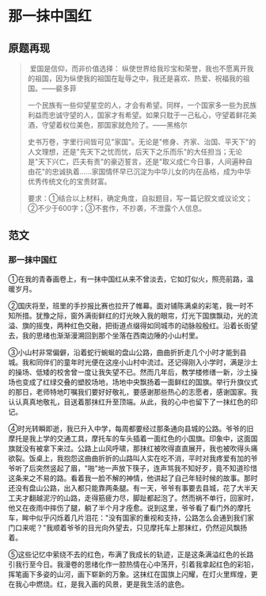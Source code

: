 # 那一抹中国红

## 原题再现

> ​	爱国是信仰，而非价值选择： 纵使世界给我珍宝和荣誉，我也不愿离开我的祖国，因为纵使我的祖国在耻辱之中，我还是喜欢、热爱、祝福我的祖国。——裴多菲
>
> ​	一个民族有一些仰望星空的人，才会有希望。同样，一个国家多一些为民族利益而忠诚守望的人，国家才有希望。如果只耽于一己私心，守望着鲜花美酒，守望着权位美色，那国家就危险了。——黑格尔
>
> ​	史书万卷，字里行间皆可见"家国"。无论是"修身、齐家、治国、平天下"的人文理想，还是"先天下之忧而忧，后天下之乐而乐"的大任担当；无论是"天下兴亡，匹夫有责"的豪迈誓言，还是"取义成仁今日事，人间遍种自由花"的忠诚执着……家国情怀早已沉淀为中华儿女的内在品格，成为中华优秀传统文化的宝贵财富。
>
> ​	要求：①结合以上材料，确定角度，自拟题目，写一篇记叙文或议论文；②不少于600字；③不套作，不抄袭，不泄露个人信息。

## 范文

### 那一抹中国红

①在我的青春画卷上，有一抹中国红从来不曾淡去，它如灯似火，照亮前路，温暖岁月。

②国庆将至，班里的手抄报比赛也拉开了帷幕。面对铺陈满桌的彩笔，我一时不知所措。犹豫之际，窗外满街鲜红的灯光映入我的眼帘，灯光下国旗飘动，光的流溢、旗的摇曳，两种红色交融，把街道点缀得如同城市的动脉般殷红。沿着长街望去，我的思绪也渐渐漫溯回到那个坐落在西南边陲的小山村里。

③小山村非常偏僻，沿着蛇行蜿蜒的盘山公路，曲曲折折走几个小时才能到县城。我和同伴们的童年时光便在这座小山村中流过。还记得刚入小学时，满是沙土的操场、低矮的校舍曾一度让我失望不已。然而几年后，教学楼修缮一新，沙土操场也变成了红绿交叠的塑胶场地，场地中央飘扬着一面鲜红的国旗。举行升旗仪式的那日，老师特地叮嘱我们要好好敬礼，要感谢那些热心的志愿者，感谢国家。我认认真真地敬礼，目送着那抹红升至顶端。从此，我的心中也留下了一抹红色的印记。

④时光转瞬即逝，我已升入中学，每周都要经过那条通向县城的公路。爷爷的旧摩托是我上学的交通工具，摩托车的车头插着一面红色的小国旗。印象中，这面国旗就没有被拿下来过。公路上山风呼啸，那抹红被吹得直直展开，我也被吹得头痛欲裂。饭桌上，我抱怨这曲曲折折的山路叫人实在吃不消，平时对我疼爱有加的爷爷听了后突然竖起了眉，"啪"地一声放下筷子，连声骂我不知好歹，竟不知道珍惜这条来之不易的路。看着我一脸不解的神情，他讲起了自己年轻时候的故事。那时还没有盘山公路，出入都只能靠两条腿。有一天，爷爷有事要去县城，花了大半天工夫才翻越泥泞的山路，走得筋疲力尽，脚趾都起泡了。然而祸不单行，回家时，他又在夜雨中摔伤了腿，躺了半个月才痊愈。说到这里，爷爷看了看门外的摩托车，眸中似乎闪烁着几片泪花："没有国家的重视和支持，公路怎么会通到我们家门口来呢？"我顺着爷爷的目光向外望去，只见摩托车上那抹红，仍然迎风飘扬着。

⑤这些记忆中萦绕不去的红色，布满了我成长的轨迹，正是这条满溢红色的长路引我行至今日。我漫卷的思绪化作一腔热情在心中荡开，引着我拿起红色的彩铅，挥笔画下多姿的山河，画下崭新的万象。这抹红在国旗上闪耀，在灯火里辉煌，更在我心中燃烧。红，是我入画的风景，更是我生活的底色。